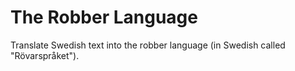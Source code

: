 # The Robber Language
Translate Swedish text into the robber language (in Swedish called "Rövarspråket").